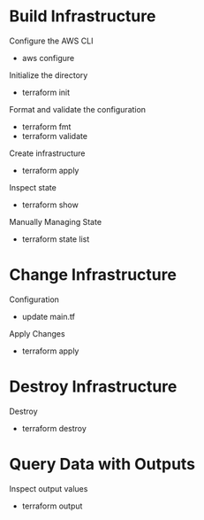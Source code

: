# Build Infrastructure

Configure the AWS CLI
 - aws configure

Initialize the directory
 - terraform init

Format and validate the configuration
 - terraform fmt
 - terraform validate

Create infrastructure
 - terraform apply

Inspect state
 - terraform show

Manually Managing State
 - terraform state list


# Change Infrastructure
 Configuration
  - update main.tf

 Apply Changes
  - terraform apply

# Destroy Infrastructure
 Destroy
  - terraform destroy

# Query Data with Outputs
 Inspect output values
  - terraform output
